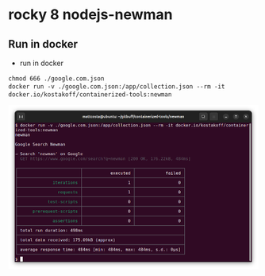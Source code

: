 # rocky 8 nodejs-newman

## Run in docker

- run in docker
```
chmod 666 ./google.com.json
docker run -v ./google.com.json:/app/collection.json --rm -it docker.io/kostakoff/containerized-tools:newman
```
![Screenshot](./screenshot.png)
